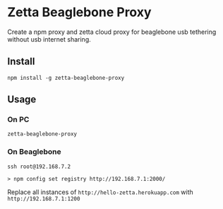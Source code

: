 # Zetta Beaglebone Proxy

Create a npm proxy and zetta cloud proxy for beaglebone usb tethering without
usb internet sharing.


## Install

```
npm install -g zetta-beaglebone-proxy
```

## Usage

### On PC

```
zetta-beaglebone-proxy
```

### On Beaglebone

```
ssh root@192.168.7.2

> npm config set registry http://192.168.7.1:2000/
```

Replace all instances of `http://hello-zetta.herokuapp.com` with `http://192.168.7.1:1200`
